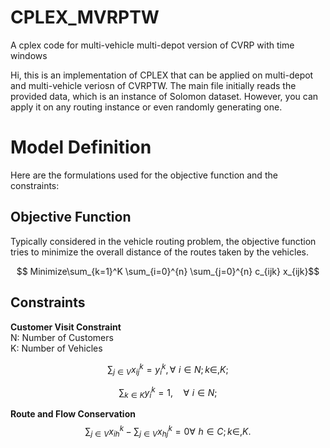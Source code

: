 # CPLEX_MVRPTW
A cplex code for multi-vehicle multi-depot version of CVRP with time windows

Hi, this is an implementation of CPLEX that can be applied on multi-depot and multi-vehicle veriosn of CVRPTW. The main file initially reads the provided data, which is an instance of Solomon dataset. However, you can apply it on any routing instance or even randomly generating one. 

# Model Definition
Here are the formulations used for the objective function and the constraints:

## Objective Function
Typically considered in the vehicle routing problem, the objective function tries to minimize the overall distance of the routes taken by the vehicles.

$$ Minimize\sum_{k=1}^K \sum_{i=0}^{n} \sum_{j=0}^{n} c_{ijk} x_{ijk}$$

## Constraints

**Customer Visit Constraint** <br>
N: Number of Customers <br>
K: Number of Vehicles <br>

$$ \sum_{j \in V }  x_{ij}^{k} = y_{i}^{k}, \forall \, \,  i \in N; \, k \in,  K; $$

$$\sum_{k \in K } y_{i}^{k} = 1, \quad \forall \, \,  i \in N; $$

**Route and Flow Conservation** <br>
$$ \sum_{j \in V }  x_{ih}^{k} - \sum_{j \in V }  x_{hj}^{k} = 0 \forall \, \,  h \in C; \, k \in,  K. $$




